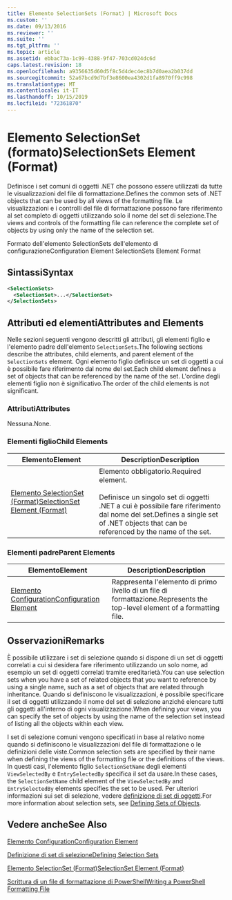 ```yaml
---
title: Elemento SelectionSets (Format) | Microsoft Docs
ms.custom: ''
ms.date: 09/13/2016
ms.reviewer: ''
ms.suite: ''
ms.tgt_pltfrm: ''
ms.topic: article
ms.assetid: ebbac73a-1c99-4388-9f47-703cd024dc6d
caps.latest.revision: 18
ms.openlocfilehash: a9356635d60d5f8c5d4dec4ec8b7d0aea2b037dd
ms.sourcegitcommit: 52a67bcd9d7bf3e8600ea4302d1fa8970ff9c998
ms.translationtype: MT
ms.contentlocale: it-IT
ms.lasthandoff: 10/15/2019
ms.locfileid: "72361870"
---
```

# <a name="selectionsets-element-format"></a><span data-ttu-id="bc1cd-102">Elemento SelectionSet (formato)</span><span class="sxs-lookup"><span data-stu-id="bc1cd-102">SelectionSets Element (Format)</span></span>

<span data-ttu-id="bc1cd-103">Definisce i set comuni di oggetti .NET che possono essere utilizzati da tutte le visualizzazioni del file di formattazione.</span><span class="sxs-lookup"><span data-stu-id="bc1cd-103">Defines the common sets of .NET objects that can be used by all views of the formatting file.</span></span> <span data-ttu-id="bc1cd-104">Le visualizzazioni e i controlli del file di formattazione possono fare riferimento al set completo di oggetti utilizzando solo il nome del set di selezione.</span><span class="sxs-lookup"><span data-stu-id="bc1cd-104">The views and controls of the formatting file can reference the complete set of objects by using only the name of the selection set.</span></span>

<span data-ttu-id="bc1cd-105">Formato dell'elemento SelectionSets dell'elemento di configurazione</span><span class="sxs-lookup"><span data-stu-id="bc1cd-105">Configuration Element SelectionSets Element Format</span></span>

## <a name="syntax"></a><span data-ttu-id="bc1cd-106">Sintassi</span><span class="sxs-lookup"><span data-stu-id="bc1cd-106">Syntax</span></span>

```xml
<SelectionSets>
  <SelectionSet>...</SelectionSet>
</SelectionSets>
```

## <a name="attributes-and-elements"></a><span data-ttu-id="bc1cd-107">Attributi ed elementi</span><span class="sxs-lookup"><span data-stu-id="bc1cd-107">Attributes and Elements</span></span>

<span data-ttu-id="bc1cd-108">Nelle sezioni seguenti vengono descritti gli attributi, gli elementi figlio e l'elemento padre dell'elemento `SelectionSets`.</span><span class="sxs-lookup"><span data-stu-id="bc1cd-108">The following sections describe the attributes, child elements, and parent element of the `SelectionSets` element.</span></span> <span data-ttu-id="bc1cd-109">Ogni elemento figlio definisce un set di oggetti a cui è possibile fare riferimento dal nome del set.</span><span class="sxs-lookup"><span data-stu-id="bc1cd-109">Each child element defines a set of objects that can be referenced by the name of the set.</span></span> <span data-ttu-id="bc1cd-110">L'ordine degli elementi figlio non è significativo.</span><span class="sxs-lookup"><span data-stu-id="bc1cd-110">The order of the child elements is not significant.</span></span>

### <a name="attributes"></a><span data-ttu-id="bc1cd-111">Attributi</span><span class="sxs-lookup"><span data-stu-id="bc1cd-111">Attributes</span></span>

<span data-ttu-id="bc1cd-112">Nessuna.</span><span class="sxs-lookup"><span data-stu-id="bc1cd-112">None.</span></span>

### <a name="child-elements"></a><span data-ttu-id="bc1cd-113">Elementi figlio</span><span class="sxs-lookup"><span data-stu-id="bc1cd-113">Child Elements</span></span>

|<span data-ttu-id="bc1cd-114">Elemento</span><span class="sxs-lookup"><span data-stu-id="bc1cd-114">Element</span></span>|<span data-ttu-id="bc1cd-115">Description</span><span class="sxs-lookup"><span data-stu-id="bc1cd-115">Description</span></span>|
|-------------|-----------------|
|[<span data-ttu-id="bc1cd-116">Elemento SelectionSet (Format)</span><span class="sxs-lookup"><span data-stu-id="bc1cd-116">SelectionSet Element (Format)</span></span>](./selectionset-element-format.md)|<span data-ttu-id="bc1cd-117">Elemento obbligatorio.</span><span class="sxs-lookup"><span data-stu-id="bc1cd-117">Required element.</span></span><br /><br /> <span data-ttu-id="bc1cd-118">Definisce un singolo set di oggetti .NET a cui è possibile fare riferimento dal nome del set.</span><span class="sxs-lookup"><span data-stu-id="bc1cd-118">Defines a single set of .NET objects that can be referenced by the name of the set.</span></span>|

### <a name="parent-elements"></a><span data-ttu-id="bc1cd-119">Elementi padre</span><span class="sxs-lookup"><span data-stu-id="bc1cd-119">Parent Elements</span></span>

|<span data-ttu-id="bc1cd-120">Elemento</span><span class="sxs-lookup"><span data-stu-id="bc1cd-120">Element</span></span>|<span data-ttu-id="bc1cd-121">Description</span><span class="sxs-lookup"><span data-stu-id="bc1cd-121">Description</span></span>|
|-------------|-----------------|
|[<span data-ttu-id="bc1cd-122">Elemento Configuration</span><span class="sxs-lookup"><span data-stu-id="bc1cd-122">Configuration Element</span></span>](./configuration-element-format.md)|<span data-ttu-id="bc1cd-123">Rappresenta l'elemento di primo livello di un file di formattazione.</span><span class="sxs-lookup"><span data-stu-id="bc1cd-123">Represents the top-level element of a formatting file.</span></span>|

## <a name="remarks"></a><span data-ttu-id="bc1cd-124">Osservazioni</span><span class="sxs-lookup"><span data-stu-id="bc1cd-124">Remarks</span></span>

<span data-ttu-id="bc1cd-125">È possibile utilizzare i set di selezione quando si dispone di un set di oggetti correlati a cui si desidera fare riferimento utilizzando un solo nome, ad esempio un set di oggetti correlati tramite ereditarietà.</span><span class="sxs-lookup"><span data-stu-id="bc1cd-125">You can use selection sets when you have a set of related objects that you want to reference by using a single name, such as a set of objects that are related through inheritance.</span></span> <span data-ttu-id="bc1cd-126">Quando si definiscono le visualizzazioni, è possibile specificare il set di oggetti utilizzando il nome del set di selezione anziché elencare tutti gli oggetti all'interno di ogni visualizzazione.</span><span class="sxs-lookup"><span data-stu-id="bc1cd-126">When defining your views, you can specify the set of objects by using the name of the selection set instead of listing all the objects within each view.</span></span>

<span data-ttu-id="bc1cd-127">I set di selezione comuni vengono specificati in base al relativo nome quando si definiscono le visualizzazioni del file di formattazione o le definizioni delle viste.</span><span class="sxs-lookup"><span data-stu-id="bc1cd-127">Common selection sets are specified by their name when defining the views of the formatting file or the definitions of the views.</span></span> <span data-ttu-id="bc1cd-128">In questi casi, l'elemento figlio `SelectionSetName` degli elementi `ViewSelectedBy` e `EntrySelectedBy` specifica il set da usare.</span><span class="sxs-lookup"><span data-stu-id="bc1cd-128">In these cases, the `SelectionSetName` child element of the `ViewSelectedBy` and `EntrySelectedBy` elements specifies the set to be used.</span></span> <span data-ttu-id="bc1cd-129">Per ulteriori informazioni sui set di selezione, vedere [definizione di set di oggetti](./defining-selection-sets.md).</span><span class="sxs-lookup"><span data-stu-id="bc1cd-129">For more information about selection sets, see [Defining Sets of Objects](./defining-selection-sets.md).</span></span>

## <a name="see-also"></a><span data-ttu-id="bc1cd-130">Vedere anche</span><span class="sxs-lookup"><span data-stu-id="bc1cd-130">See Also</span></span>

[<span data-ttu-id="bc1cd-131">Elemento Configuration</span><span class="sxs-lookup"><span data-stu-id="bc1cd-131">Configuration Element</span></span>](./configuration-element-format.md)

[<span data-ttu-id="bc1cd-132">Definizione di set di selezione</span><span class="sxs-lookup"><span data-stu-id="bc1cd-132">Defining Selection Sets</span></span>](./defining-selection-sets.md)

[<span data-ttu-id="bc1cd-133">Elemento SelectionSet (Format)</span><span class="sxs-lookup"><span data-stu-id="bc1cd-133">SelectionSet Element (Format)</span></span>](./selectionset-element-format.md)

[<span data-ttu-id="bc1cd-134">Scrittura di un file di formattazione di PowerShell</span><span class="sxs-lookup"><span data-stu-id="bc1cd-134">Writing a PowerShell Formatting File</span></span>](./writing-a-powershell-formatting-file.md)
